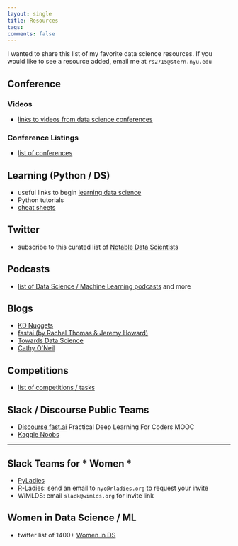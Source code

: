 ```yaml
---
layout: single
title: Resources
tags: 
comments: false
---
```


I wanted to share this list of my favorite data science resources.  If you would like to see a resource added, email me at `rs2715@stern.nyu.edu`

## Conference 
### Videos
* [links to videos from data science conferences](conf_videos.md)

### Conference Listings
- [list of conferences](https://github.com/WiMLDS/conferences)

## Learning (Python / DS)
* useful links to begin [learning data science](ds_learning.md)
* Python tutorials
* [cheat sheets](https://github.com/reshamas/ds_resources/tree/master/cheat_sheets)

## Twitter
* subscribe to this curated list of [Notable Data Scientists](https://twitter.com/reshamas/lists/notable-data-scientists/members)

## Podcasts
* [list of Data Science / Machine Learning podcasts](https://github.com/rShetty/awesome-podcasts#data-sciencemachine-learning) and more

## Blogs
* [KD Nuggets](https://www.kdnuggets.com)
* [fastai (by Rachel Thomas & Jeremy Howard)](http://www.fast.ai/topics/)
* [Towards Data Science](https://towardsdatascience.com)
* [Cathy O'Neil](https://mathbabe.org)

## Competitions
* [list of competitions / tasks](https://github.com/reshamas/fastai_deeplearn_part1/blob/master/notes/competitions.md)

## Slack / Discourse Public Teams
* [Discourse fast.ai](http://forums.fast.ai) Practical Deep Learning For Coders MOOC
* [Kaggle Noobs](http://kagglenoobs.herokuapp.com)

---
## Slack Teams for * Women *
* [PyLadies](http://slackin.pyladies.com)
* R-Ladies:  send an email to `nyc@rladies.org` to request your invite
* WiMLDS:  email `slack@wimlds.org` for invite link

## Women in Data Science / ML
* twitter list of 1400+ [Women in DS](https://twitter.com/BecomingDataSci/lists/women-in-data-science)
